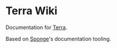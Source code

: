 # Terra Wiki

Documentation for [Terra](https://github.com/PolyhedralDev/Terra/).


Based on [Sponge](https://github.com/SpongePowered/SpongeDocs)'s documentation tooling.